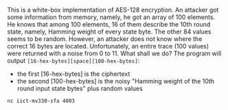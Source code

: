 This is a white-box implementation of AES-128 encryption.
An attacker got some information from memory, namely, he got an array of 100 elements.
He knows that among 100 elements, 16 of them describe the 10th round state, namely, Hamming weight of every state byte.
The other 84 values seems to be random. However, an attacker does not know where the correct 16 bytes are located.
Unfortunately, an entire trace (100 values) were returned with a noise from 0 to 11. What shall we do?
The program will output `[16-hex-bytes][space][100-hex-bytes]`:

- the first [16-hex-bytes] is the ciphertext
- the second [100-hex-bytes] is the noisy "Hamming weight of the 10th round input state bytes" plus random values

`nc iict-mv330-sfa 4003` 